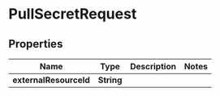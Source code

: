 

# PullSecretRequest


## Properties

Name | Type | Description | Notes
------------ | ------------- | ------------- | -------------
**externalResourceId** | **String** |  | 



